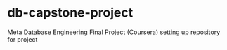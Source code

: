 # db-capstone-project
Meta Database Engineering Final Project (Coursera)
setting up repository for project
